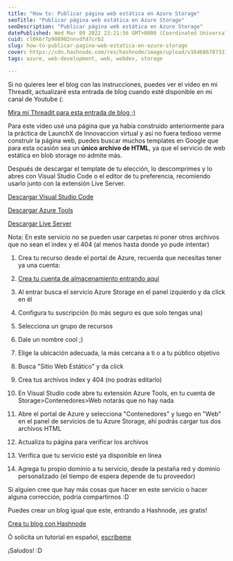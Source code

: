```yaml
---
title: "How to: Publicar página web estática en Azure Storage"
seoTitle: "Publicar página web estática en Azure Storage"
seoDescription: "Publicar página web estática en Azure Storage"
datePublished: Wed Mar 09 2022 23:21:56 GMT+0000 (Coordinated Universal Time)
cuid: cl0k6r7p908902nnvdfd7crb2
slug: how-to-publicar-pagina-web-estatica-en-azure-storage
cover: https://cdn.hashnode.com/res/hashnode/image/upload/v1646867073310/AT7DiUbFe.jpg
tags: azure, web-development, web, webdev, storage

---
```


Si no quieres leer el blog con las instrucciones, puedes ver el video en mi Threadit, actualizaré esta entrada de blog cuando esté disponible en mi canal de Youtube (: 

[Mira mi Threadit para esta entrada de blog ;)](https://threadit.app/thread/i6uo9ux50wbe08g1x3af/message/as352qmfr6mw9vc0eaeln0oi?utm_medium=referral-notification)

Para este video usé una página que ya había construido anteriormente para la práctica de LaunchX de Innovaccion virtual y así no fuera tedioso verme construir la página web, puedes buscar muchos templates en Google que para esta ocasión sea un **único archivo de HTML**, ya que el servicio de web estática en blob storage no admite más.

Después de descargar el template de tu elección, lo descomprimes y lo abres con Visual Studio Code o el editor de tu preferencia, recomiendo usarlo junto con la extensión Live Server.

[Descargar Visual Studio Code](https://code.visualstudio.com/download)

[Descargar Azure Tools](https://marketplace.visualstudio.com/items?itemName=ms-vscode.vscode-node-azure-pack)

[Descargar Live Server](https://marketplace.visualstudio.com/items?itemName=ritwickdey.LiveServer)

Nota: En este servicio no se pueden usar carpetas ni poner otros archivos que no sean el index y el 404 (al menos hasta donde yo pude intentar)

1. Crea tu recurso desde el portal de Azure, recuerda que necesitas tener ya una cuenta:

2. [Crea tu cuenta de almacenamiento entrando aquí](http://portal.azure.com/)

3. Al entrar busca el servicio Azure Storage en el panel izquierdo y da click en él

4. Configura tu suscripción (lo más seguro es que solo tengas una)

5. Selecciona un grupo de recursos

6. Dale un nombre cool ;)

7. Elige la ubicación adecuada, la más cercana a ti o a tu público objetivo
8. Busca "Sitio Web Estático" y da click
9. Crea tus archivos index y 404 (no podrás editarlo)
10. En Visual Studio code abre tu extensión Azure Tools, en tu cuenta de Storage>Contenedores>Web notarás que no hay nada
11. Abre el portal de Azure y selecciona "Contenedores" y luego en "Web" en el panel de servicios de tu Azure Storage, ahí podrás cargar tus dos archivos HTML
12. Actualiza tu página para verificar los archivos
13. Verifica que tu servicio esté ya disponible en línea
14. Agrega tu propio dominio a tu servicio, desde la pestaña red y dominio personalizado (el tiempo de espera depende de tu proveedor)

Si alguien cree que hay más cosas que hacer en este servicio o hacer alguna corrección, podría compartirnos :D

Puedes crear un blog igual que este, entrando a Hashnode, ¡es gratis!

[Crea tu blog con Hashnode](https://hashnode.com/@elpincode/joinme)

Ó solicita un tutorial en español, [escríbeme](https://www.linkedin.com/in/elpincode/)

¡Saludos! :D